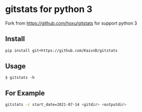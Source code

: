 # gitstats for python 3

Fork from <https://github.com/hoxu/gitstats> for support python 3

## Install

```bash
pip install git+https://github.com/KaivnD/gitstats
```

## Usage

```shellsession
$ gitstats -h
```

## For Example

``` bash
gitstats -c start_date=2021-07-14 <gitdir> <outputdir>
```
